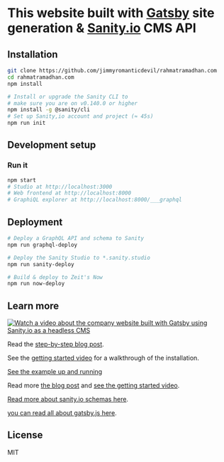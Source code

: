 # This website built with [Gatsby](https://www.gatsbyjs.org/) site generation & [Sanity.io](https://www.sanity.io) CMS API


## Installation

```sh
git clone https://github.com/jimmyromanticdevil/rahmatramadhan.com
cd rahmatramadhan.com
npm install

# Install or upgrade the Sanity CLI to
# make sure you are on v0.140.0 or higher
npm install -g @sanity/cli
# Set up Sanity,io account and project (≈ 45s)
npm run init

```


## Development setup

### Run it

```sh
npm start
# Studio at http://localhost:3000
# Web frontend at http://localhost:8000
# GraphiQL explorer at http://localhost:8000/___graphql
```


## Deployment

```sh
# Deploy a GraphQL API and schema to Sanity
npm run graphql-deploy

# Deploy the Sanity Studio to *.sanity.studio
npm run sanity-deploy

# Build & deploy to Zeit's Now
npm run now-deploy
```

## Learn more

[![Watch a video about the company website built with Gatsby using Sanity.io as a headless CMS](https://cdn.sanity.io/images/3do82whm/production/4f652e6d114e7010aa633b81cbcb97c335980fc8-1920x1080.png?w=500)](https://www.youtube.com/watch?v=STtpXBvJmDA)

Read the [step-by-step blog post](https://www.sanity.io/blog/how-to-quickly-set-up-a-gatsby-js-jamstack-website-with-a-headless-cms).

See the [getting started video](https://www.youtube.com/watch?v=qU4lFYp3KiQ) for a walkthrough of the installation.

[See the example up and running](https://www.youtube.com/watch?v=STtpXBvJmDA)

Read more [the blog post](https://www.sanity.io/blog/get-started-with-gatsby-and-structured-content) and [see the getting started video](https://www.youtube.com/watch?v=qU4lFYp3KiQ).

[Read more about sanity.io schemas here](https://www.sanity.io/docs/content-studio/the-schema).

[you can read all about gatsby.js here](https://www.gatsbyjs.org/tutorial/).

## License

MIT
